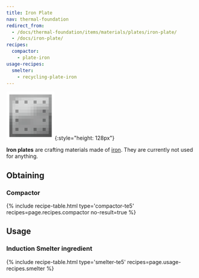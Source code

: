 ```yaml
---
title: Iron Plate
nav: thermal-foundation
redirect_from:
  - /docs/thermal-foundation/items/materials/plates/iron-plate/
  - /docs/iron-plate/
recipes:
  compactor:
    - plate-iron
usage-recipes:
  smelter:
    - recycling-plate-iron
---
```


![Iron plate](/assets/images/thermal-foundation/plate-iron.png){:style="height: 128px"}


**Iron plates** are crafting materials made of
[iron](https://minecraft.gamepedia.com/Iron_Ingot). They are currently not used
for anything.


Obtaining
---------

### Compactor
{% include recipe-table.html type='compactor-te5' recipes=page.recipes.compactor no-result=true %}


Usage
-----

### Induction Smelter ingredient
{% include recipe-table.html type='smelter-te5' recipes=page.usage-recipes.smelter %}

